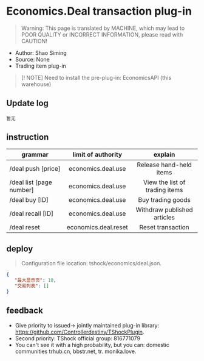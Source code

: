 # Economics.Deal transaction plug-in

> Warning: This page is translated by MACHINE, which may lead to POOR QUALITY or INCORRECT INFORMATION, please read with CAUTION!


- Author: Shao Siming
- Source: None
- Trading item plug-in

> [! NOTE]
> Need to install the pre-plug-in: EconomicsAPI (this warehouse)

## Update log

```
暂无
```

## instruction

|grammar|limit of authority|explain|
| ----------------- |:------------------:|:--------------:|
|/deal push [price]|economics.deal.use|Release hand-held items|
|/deal list [page number]|economics.deal.use|View the list of trading items|
|/deal buy [ID]|economics.deal.use|Buy trading goods|
|/deal recall [ID]|economics.deal.use|Withdraw published articles|
|/deal reset|economics.deal.reset|Reset transaction|

## deploy
> Configuration file location: tshock/economics/deal.json.
```json
{
   "最大显示页": 10,
   "交易列表": []
}
```
## feedback
- Give priority to issued-> jointly maintained plug-in library: https://github.com/Controllerdestiny/TShockPlugin.
- Second priority: TShock official group: 816771079
- You can't see it with a high probability, but you can: domestic communities trhub.cn, bbstr.net, tr. monika.love.